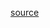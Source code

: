 [source](https://leetcode.com/problems/reveal-cards-in-increasing-order/description/?envType=daily-question&envId=2024-04-10)